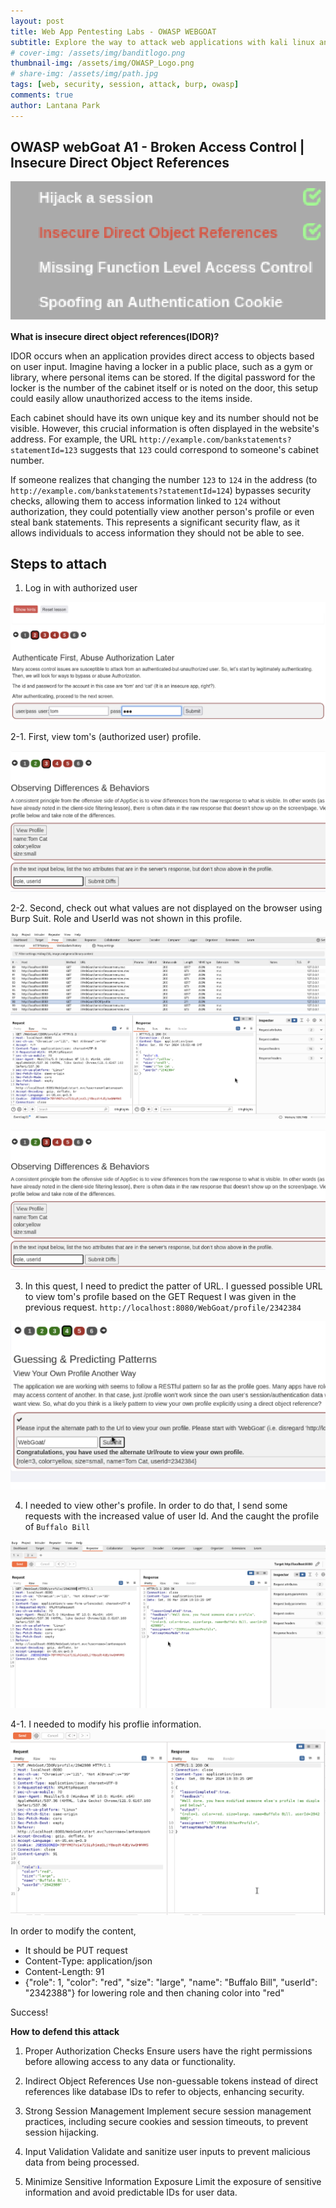 ```yaml
---
layout: post
title: Web App Pentesting Labs - OWASP WEBGOAT
subtitle: Explore the way to attack web applications with kali linux and OWASP - Insecure Direct Object References(IDOR)
# cover-img: /assets/img/banditlogo.png
thumbnail-img: /assets/img/OWASP_Logo.png
# share-img: /assets/img/path.jpg
tags: [web, security, session, attack, burp, owasp]
comments: true
author: Lantana Park
---
```


## OWASP webGoat A1 - Broken Access Control | Insecure Direct Object References

![index](/assets/img/IDOR/Screenshot%202024-03-09%20at%2019.33.50.png)

**What is insecure direct object references(IDOR)?**

IDOR occurs when an application provides direct access to objects based on user input. Imagine having a locker in a public place, such as a gym or library, where personal items can be stored. If the digital password for the locker is the number of the cabinet itself or is noted on the door, this setup could easily allow unauthorized access to the items inside.

Each cabinet should have its own unique key and its number should not be visible. However, this crucial information is often displayed in the website's address. For example, the URL `http://example.com/bankstatements?statementId=123` suggests that `123` could correspond to someone's cabinet number.

If someone realizes that changing the number `123` to `124` in the address (to `http://example.com/bankstatements?statementId=124`) bypasses security checks, allowing them to access information linked to `124` without authorization, they could potentially view another person's profile or even steal bank statements. This represents a significant security flaw, as it allows individuals to access information they should not be able to see.

## Steps to attach

1. Log in with authorized user

![login](/assets/img/IDOR/Screenshot%202024-03-09%20at%2018.52.28.png)

2-1. First, view tom's (authorized user) profile.

![profile](/assets/img/IDOR/Screenshot%202024-03-09%20at%2019.03.30.png)

2-2. Second, check out what values are not displayed on the browser using Burp Suit. Role and UserId was not shown in this profile.

![difference](/assets/img/IDOR/Screenshot%202024-03-09%20at%2019.03.09.png)

![secondFianl](/assets/img/IDOR/Screenshot%202024-03-09%20at%2019.03.30.png)

3. In this quest, I need to predict the patter of URL. I guessed possible URL to view tom's profile based on the GET Request I was given in the previous request. `http://localhost:8080/WebGoat/profile/2342384`

![prediction](/assets/img/IDOR/Screenshot%202024-03-09%20at%2019.14.10.png)

4. I needed to view other's profile. In order to do that, I   send some requests with the increased value of user Id. And the caught the profile of `Buffalo Bill`

![otherProfile](/assets/img/IDOR/Screenshot%202024-03-09%20at%2019.19.38.png)

4-1. I needed to modify his proflie information.
![modification](/assets/img/IDOR/Screenshot%202024-03-09%20at%2019.33.32.png)

In order to modify the content,

- It should be PUT request
- Content-Type: application/json
- Content-Length: 91
- {"role": 1, "color": "red", "size": "large", "name": "Buffalo Bill", "userId": "2342388"}
  for lowering role and then chaning color into "red"

Success!

**How to defend this attack**

1. Proper Authorization Checks
   Ensure users have the right permissions before allowing access to any data or functionality.

2. Indirect Object References
   Use non-guessable tokens instead of direct references like database IDs to refer to objects, enhancing security.

3. Strong Session Management
   Implement secure session management practices, including secure cookies and session timeouts, to prevent session hijacking.

4. Input Validation
   Validate and sanitize user inputs to prevent malicious data from being processed.

5. Minimize Sensitive Information Exposure
   Limit the exposure of sensitive information and avoid predictable IDs for user data.
